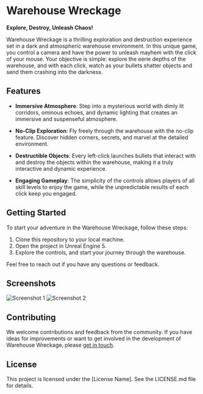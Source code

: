 # Warehouse Wreckage

**Explore, Destroy, Unleash Chaos!**

Warehouse Wreckage is a thrilling exploration and destruction experience set in a dark and atmospheric warehouse environment. In this unique game, you control a camera and have the power to unleash mayhem with the click of your mouse. Your objective is simple: explore the eerie depths of the warehouse, and with each click, watch as your bullets shatter objects and send them crashing into the darkness.

## Features

- **Immersive Atmosphere**: Step into a mysterious world with dimly lit corridors, ominous echoes, and dynamic lighting that creates an immersive and suspenseful atmosphere.

- **No-Clip Exploration**: Fly freely through the warehouse with the no-clip feature. Discover hidden corners, secrets, and marvel at the detailed environment.

- **Destructible Objects**: Every left-click launches bullets that interact with and destroy the objects within the warehouse, making it a truly interactive and dynamic experience.

- **Engaging Gameplay**: The simplicity of the controls allows players of all skill levels to enjoy the game, while the unpredictable results of each click keep you engaged.

## Getting Started

To start your adventure in the Warehouse Wreckage, follow these steps:

1. Clone this repository to your local machine.
2. Open the project in Unreal Engine 5.
3. Explore the controls, and start your journey through the warehouse.

Feel free to reach out if you have any questions or feedback.

## Screenshots

![Screenshot 1](screenshots/ss1)
![Screenshot 2](screenshot2.png)

## Contributing

We welcome contributions and feedback from the community. If you have ideas for improvements or want to get involved in the development of Warehouse Wreckage, please [get in touch](your_email@example.com).

## License

This project is licensed under the [License Name]. See the LICENSE.md file for details.
